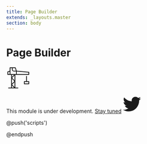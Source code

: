 ```yaml
---
title: Page Builder
extends: _layouts.master
section: body
---
```


<div class="flex items-end md:items-start">
  <h1 class="text-2xl md:text-5xl font-bold mr-5">Page Builder</h1>
  <svg
    xmlns="http://www.w3.org/2000/svg"
    width="64"
    height="64"
    viewBox="0 0 64 64"
    class="text-gray-900 opacity-0 transition-opacity transition-1000 transition-delay-250"
    id="crane"
  >
    <g
      stroke-linecap="round"
      stroke-linejoin="round"
      stroke-width="2"
      fill="currentColor"
      stroke="currentColor"
    >
      <rect
        x="48"
        y="42"
        width="12"
        height="6"
        fill="none"
        stroke-miterlimit="10"
      />
      <line
        x1="54"
        y1="28"
        x2="54"
        y2="42"
        fill="none"
        stroke-miterlimit="10"
      />
      <polyline
        points="23 23 23 59 14 59 14 23"
        fill="none"
        stroke="currentColor"
        stroke-miterlimit="10"
      />
      <line
        x1="6"
        y1="59"
        x2="31"
        y2="59"
        fill="none"
        stroke="currentColor"
        stroke-miterlimit="10"
      />
      <polyline
        points="27 14 60 17 60 23 4 23 4 16 10 14"
        fill="none"
        stroke="currentColor"
        stroke-miterlimit="10"
        data-cap="butt"
      />
      <line
        x1="23"
        y1="23"
        x2="14"
        y2="32"
        fill="none"
        stroke="currentColor"
        stroke-miterlimit="10"
        data-cap="butt"
      />
      <line
        x1="23"
        y1="41"
        x2="14"
        y2="50"
        fill="none"
        stroke="currentColor"
        stroke-miterlimit="10"
        data-cap="butt"
      />
      <line
        x1="23"
        y1="41"
        x2="14"
        y2="32"
        fill="none"
        stroke="currentColor"
        stroke-miterlimit="10"
        data-cap="butt"
      />
      <line
        x1="23"
        y1="59"
        x2="14"
        y2="50"
        fill="none"
        stroke="currentColor"
        stroke-miterlimit="10"
        data-cap="butt"
      />
      <polyline
        points="10 23 10 5 24 5 27 14 27 23"
        fill="none"
        stroke="currentColor"
        stroke-miterlimit="10"
      />
      <path
        d="M16,5v5a4,4,0,0,0,4,4h7"
        fill="none"
        stroke="currentColor"
        stroke-miterlimit="10"
        data-cap="butt"
      />
    </g>
  </svg>
</div>
<p>
  This module is under development. <a href="https://twitter.com/sandulat" target="_blank" class="text-teal-700">Stay tuned</a>
  <svg
    xmlns="http://www.w3.org/2000/svg"
    width="48"
    height="48"
    viewBox="0 0 48 48"
    class="inline-block w-5 h-5 ml-2 text-teal-600 -mt-px"
  >
    <path
      fill="currentColor"
      d="M48,9.11341c-1.76603,0.78322-3.66389,1.31268-5.65607,1.55067 c2.03332-1.21873,3.5948-3.14867,4.33001-5.44828c-1.90268,1.12855-4.01024,1.94811-6.25344,2.3898 c-1.79636-1.914-4.35574-3.10992-7.18805-3.10992c-5.43885,0-9.84807,4.40923-9.84807,9.84756 c0,0.77191,0.0871,1.5234,0.25495,2.24422c-8.1844-0.41065-15.4407-4.33121-20.29778-10.28923 C2.49387,7.75272,2.0083,9.44432,2.0083,11.24909c0,3.41649,1.73858,6.43073,4.38093,8.19676 c-1.61427-0.05109-3.13272-0.49415-4.4605-1.23177c-0.00069,0.04115-0.00084,0.08231-0.00084,0.1238 c0,4.77144,3.39452,8.75168,7.8996,9.6563c-0.82642,0.22494-1.69641,0.34532-2.5945,0.34532 c-0.63458,0-1.25149-0.06173-1.8528-0.17661c1.25319,3.91234,4.89001,6.75958,9.19929,6.83914 c-3.37036,2.64116-7.61654,4.21549-12.23032,4.21549C1.55427,39.21751,0.77036,39.17088,0,39.08 c4.35814,2.79408,9.53447,4.42431,15.09573,4.42431c18.11374,0,28.0189-15.00571,28.0189-28.01916 c0-0.42694-0.00959-0.85164-0.02846-1.27394C45.01011,12.82274,46.67978,11.08826,48,9.11341z"
    />
  </svg>
</p>

@push('scripts')

<script src="https://cdn.jsdelivr.net/npm/vivus@latest/dist/vivus.min.js"></script>
<script type="text/javascript">
  const illustrationId = 'crane';

  new Vivus(illustrationId, { duration: 100 });

  const illustrationClassList = document.getElementById(illustrationId)
    .classList;

  illustrationClassList.remove('opacity-0');

  illustrationClassList.add('opacity-100');
</script>

@endpush

